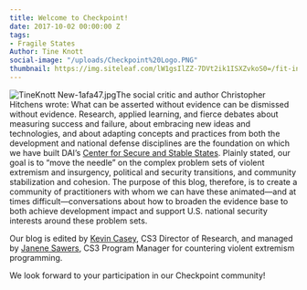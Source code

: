 ```yaml
---
title: Welcome to Checkpoint!
date: 2017-10-02 00:00:00 Z
tags:
- Fragile States
Author: Tine Knott
social-image: "/uploads/Checkpoint%20Logo.PNG"
thumbnail: https://img.siteleaf.com/lW1gsIlZZ-7DVt2ik1ISXZvkoS0=/fit-in/297x297/filters:dpr(2):quality(60):frames(0)/https://siteleaf-cdn.s3.amazonaws.com/599dea965328932886e8b860/assets/59ce6a862032a94eb8f3e4e8.jpg
---
```


![TineKnott New-1afa47.jpg](/uploads/TineKnott%20New-1afa47.jpg)The social critic and author Christopher Hitchens wrote: What can be asserted without evidence can be dismissed without evidence. Research, applied learning, and fierce debates about measuring success and failure, about embracing new ideas and technologies, and about adapting concepts and practices from both the development and national defense disciplines are the foundation on which we have built DAI’s [Center for Secure and Stable States](https://www.dai.com/our-work/solutions/fragile-states). Plainly stated, our goal is to “move the needle” on the complex problem sets of violent extremism and insurgency, political and security transitions, and community stabilization and cohesion. The purpose of this blog, therefore, is to create a community of practitioners with whom we can have these animated—and at times difficult—conversations about how to broaden the evidence base to both achieve development impact and support U.S. national security interests around these problem sets.

<!--more-->

Our blog is edited by [Kevin Casey](dai-global-checkpoint.com/authors/kevin-casey/), CS3 Director of Research, and managed by [Janene Sawers](dai-global-checkpoint.com/authors/janene-sawers/), CS3 Program Manager for countering violent extremism programming.

We look forward to your participation in our Checkpoint community!